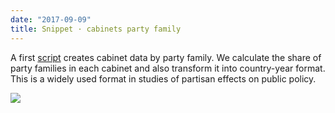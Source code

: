 ```yaml
---
date: "2017-09-09"
title: Snippet · cabinets party family
---
```


A first [script](https://github.com/hdigital/parlgov-snippets/tree/master/cabinet-party-family) creates cabinet data by party family. We calculate the share of party families in each cabinet and also transform it into country-year format. This is a widely used format in studies of partisan effects on public policy.

![](/images/parliament-sweden.jpg)
